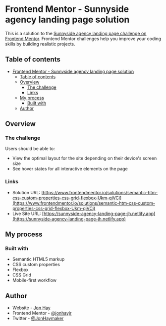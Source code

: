 # Frontend Mentor - Sunnyside agency landing page solution

This is a solution to the [Sunnyside agency landing page challenge on Frontend Mentor](https://www.frontendmentor.io/challenges/sunnyside-agency-landing-page-7yVs3B6ef). Frontend Mentor challenges help you improve your coding skills by building realistic projects.

## Table of contents

- [Frontend Mentor - Sunnyside agency landing page solution](#frontend-mentor---sunnyside-agency-landing-page-solution)
  - [Table of contents](#table-of-contents)
  - [Overview](#overview)
    - [The challenge](#the-challenge)
    - [Links](#links)
  - [My process](#my-process)
    - [Built with](#built-with)
  - [Author](#author)


## Overview

### The challenge

Users should be able to:

- View the optimal layout for the site depending on their device's screen size
- See hover states for all interactive elements on the page

### Links

- Solution URL: [https://www.frontendmentor.io/solutions/semantic-htm-css-custom-properties-css-grid-flexbox-Ukm-qiVCi](https://www.frontendmentor.io/solutions/semantic-htm-css-custom-properties-css-grid-flexbox-Ukm-qiVCi)
- Live Site URL: [https://sunnyside-agency-landing-page-jh.netlify.app](https://sunnyside-agency-landing-page-jh.netlify.app)

## My process

### Built with

- Semantic HTML5 markup
- CSS custom properties
- Flexbox
- CSS Grid
- Mobile-first workflow


## Author

- Website - [Jon Hay](https://www.jonhayjr.com)
- Frontend Mentor - [@jonhayjr](https://www.frontendmentor.io/profile/jonhayjr)
- Twitter - [@JonHaymaker](https://www.twitter.com/JonHaymaker)
